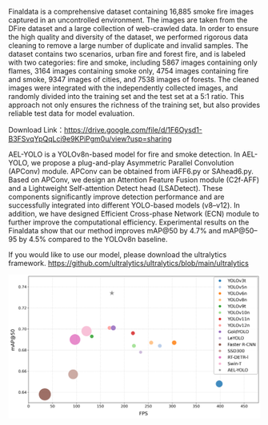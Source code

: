 Finaldata is a comprehensive dataset containing 16,885 smoke fire images captured in an uncontrolled environment. The images are taken from the DFire dataset and a large collection of web-crawled data. In order to ensure the high quality and diversity of the dataset, we performed rigorous data cleaning to remove a large number of duplicate and invalid samples. The dataset contains two scenarios, urban fire and forest fire, and is labeled with two categories: fire and smoke, including 5867 images containing only flames, 3164 images containing smoke only, 4754 images containing fire and smoke, 9347 images of cities, and 7538 images of forests. The cleaned images were integrated with the independently collected images, and randomly divided into the training set and the test set at a 5:1 ratio.  This approach not only ensures the richness of the training set, but also provides reliable test data for model evaluation.

Download Link：https://drive.google.com/file/d/1F6Oysd1-B3FSvqYpQqLci9e9KPiPgm0u/view?usp=sharing

AEL-YOLO is a YOLOv8n-based model for fire and smoke detection. In AEL-YOLO, we propose a plug-and-play Asymmetric Parallel Convolution (APConv) module. APConv can be obtained from iAFF6.py or SAhead6.py. Based on APConv, we design an Attention Feature Fusion module (C2f-AFF) and a Lightweight Self-attention Detect head (LSADetect). These components significantly improve detection performance and are successfully integrated into different YOLO-based models (v8–v12). In addition, we have designed Efficient Cross-phase Network (ECN) module to further improve the computational efficiency. Experimental results on the Finaldata show that our method improves mAP@50 by 4.7% and mAP@50–95 by 4.5% compared to the YOLOv8n baseline. 

If you would like to use our model, please download the ultralytics framework. https://github.com/ultralytics/ultralytics/blob/main/ultralytics

![Image text](https://github.com/123dsb-ux/Finaldata/blob/main/Figure.png)
